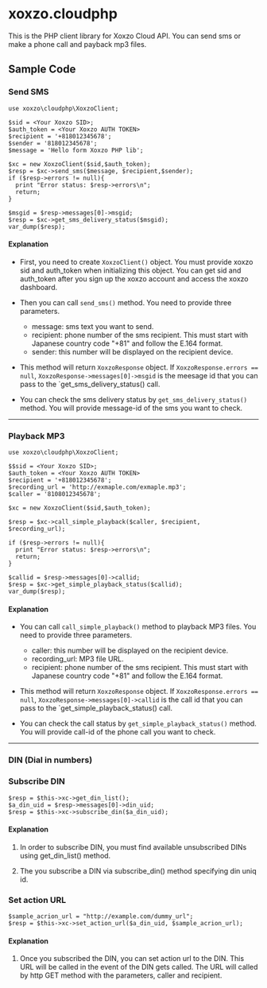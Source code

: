 # xoxzo.cloudphp

This is the PHP client library for Xoxzo Cloud API. You can send sms or make a phone call and payback mp3 files.

## Sample Code

### Send SMS

```
use xoxzo\cloudphp\XoxzoClient;

$sid = <Your Xoxzo SID>;
$auth_token = <Your Xoxzo AUTH TOKEN>
$recipient = '+818012345678';
$sender = '818012345678';
$message = 'Hello form Xoxzo PHP lib';

$xc = new XoxzoClient($sid,$auth_token);
$resp = $xc->send_sms($message, $recipient,$sender);
if ($resp->errors != null){
  print "Error status: $resp->errors\n";
  return;
}

$msgid = $resp->messages[0]->msgid;
$resp = $xc->get_sms_delivery_status($msgid);
var_dump($resp);

```
#### Explanation

+ First, you need to create `XoxzoClient()` object. You must provide xoxzo sid and auth_token when initializing this object. You can get sid and auth_token after you sign up the xoxzo account and access the xoxzo dashboard.

+ Then you can call `send_sms()` method. You need to provide three parameters.

  - message: sms text you want to send.
  - recipient: phone number of the sms recipient. This must start with Japanese country code "+81" and follow the E.164 format.
  - sender: this number will be displayed on the recipient device.

+ This method will return `XoxzoResponse` object. If `XoxzoResponse.errors == null`, `XoxzoResponse->messages[0]->msgid` is the meesage id that you can pass to the `get_sms_delivery_status() call.

+ You can check the sms delivery status by `get_sms_delivery_status()` method. You will provide message-id of the sms you want to check.

-----
### Playback MP3
```
use xoxzo\cloudphp\XoxzoClient;

$$sid = <Your Xoxzo SID>;
$auth_token = <Your Xoxzo AUTH TOKEN>
$recipient = '+818012345678';
$recording_url = 'http://exmaple.com/exmaple.mp3';
$caller = '8108012345678';

$xc = new XoxzoClient($sid,$auth_token);

$resp = $xc->call_simple_playback($caller, $recipient, $recording_url);

if ($resp->errors != null){
  print "Error status: $resp->errors\n";
  return;
}

$callid = $resp->messages[0]->callid;
$resp = $xc->get_simple_playback_status($callid);
var_dump($resp);
```

#### Explanation

+ You can call `call_simple_playback()` method to playback MP3 files. You need to provide three parameters.

  - caller: this number will be displayed on the recipient device.
  - recording_url: MP3 file URL.
  - recipient: phone number of the sms recipient. This must start with Japanese country code "+81" and follow the E.164 format.

+ This method will return `XoxzoResponse` object. If `XoxzoResponse.errors == null`, `XoxzoResponse->messages[0]->callid` is the call id that you can pass to the `get_simple_playback_status() call.

+ You can check the call status by `get_simple_playback_status()` method. You will provide call-id of the phone call you want to check.


-----

### DIN (Dial in numbers)

### Subscribe DIN

```
$resp = $this->xc->get_din_list();
$a_din_uid = $resp->messages[0]->din_uid;
$resp = $this->xc->subscribe_din($a_din_uid);
```

#### Explanation

1. In order to subscribe DIN, you must find available unsubscribed DINs using get_din_list() method.

2. The you subscribe a DIN via subscribe_din() method specifying din uniq id.

### Set action URL

```
$sample_acrion_url = "http://example.com/dummy_url";
$resp = $this->xc->set_action_url($a_din_uid, $sample_acrion_url);
```

#### Explanation

1. Once you subscribed the DIN, you can set action url to the DIN. This URL will be called in the event of the DIN gets called.
The URL will called by http GET method with the parameters, caller and recipient.
